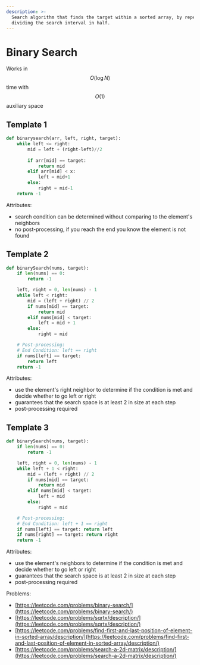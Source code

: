 ```yaml
---
description: >-
  Search algorithm that finds the target within a sorted array, by repeatedly
  dividing the search interval in half.
---
```


# Binary Search

Works in $$O(\log N)$$ time with $$O(1)$$auxiliary space

## Template 1

```python
def binarysearch(arr, left, right, target):
    while left <= right:
        mid = left + (right-left)//2
        
        if arr[mid] == target:
            return mid
        elif arr[mid] < x:
            left = mid+1
        else:
            right = mid-1
    return -1
```

Attributes:&#x20;

* search condition can be determined without comparing to the element's neighbors
* no post-processing, if you reach the end you know the element is not found

## Template 2

```python
def binarySearch(nums, target):
    if len(nums) == 0:
        return -1

    left, right = 0, len(nums) - 1
    while left < right:
        mid = (left + right) // 2
        if nums[mid] == target:
            return mid
        elif nums[mid] < target:
            left = mid + 1
        else:
            right = mid

    # Post-processing:
    # End Condition: left == right
    if nums[left] == target:
        return left
    return -1

```

Attributes:

* use the element's right neighbor to determine if the condition is met and decide whether to go left or right
* guarantees that the search space is at least 2 in size at each step
* post-processing required

## Template 3

```python
def binarySearch(nums, target):
    if len(nums) == 0:
        return -1

    left, right = 0, len(nums) - 1
    while left + 1 < right:
        mid = (left + right) // 2
        if nums[mid] == target:
            return mid
        elif nums[mid] < target:
            left = mid
        else:
            right = mid

    # Post-processing:
    # End Condition: left + 1 == right
    if nums[left] == target: return left
    if nums[right] == target: return right
    return -1
```

Attributes:

* use the element's neighbors to determine if the condition is met and decide whether to go left or right
* guarantees that the search space is at least 2 in size at each step
* post-processing required



Problems:

* [https://leetcode.com/problems/binary-search/](https://leetcode.com/problems/binary-search/)
* [https://leetcode.com/problems/sqrtx/description/](https://leetcode.com/problems/sqrtx/description/)
* [https://leetcode.com/problems/find-first-and-last-position-of-element-in-sorted-array/description/](https://leetcode.com/problems/find-first-and-last-position-of-element-in-sorted-array/description/)
* [https://leetcode.com/problems/search-a-2d-matrix/description/](https://leetcode.com/problems/search-a-2d-matrix/description/)
